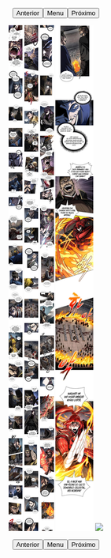 <p style="text-align: center;"><button name="anterior" onclick="./chap-0214/readme.md">Anterior</button><button name="menu" onclick="./readme.md">Menu</button><button name="próximo" onclick="./chap-0216/readme.md">Próximo</button></p> <p style="text-align: center;"><img src="002.jpg"> <img src="003.jpg"> <img src="004.jpg"> <img src="005.jpg"> <img src="readme.md"> </p> <p style="text-align: center;"><button name="anterior" onclick="./chap-0214/readme.md">Anterior</button><button name="menu" onclick="./readme.md">Menu</button><button name="próximo" onclick="./chap-0216/readme.md">Próximo</button></p>